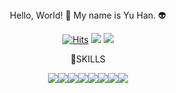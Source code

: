 <div align=center>
Hello, World! 👋 My name is Yu Han. 👽




<!--
**ggyrkk04/ggyrkk04** is a ✨ _special_ ✨ repository because its `README.md` (this file) appears on your GitHub profile.

Here are some ideas to get you started:

- 🔭 I’m currently working on ...
- 🌱 I’m currently learning ...
- 👯 I’m looking to collaborate on ...
- 🤔 I’m looking for help with ...
- 💬 Ask me about ...
- 📫 How to reach me: ...
- 😄 Pronouns: ...
- ⚡ Fun fact: ...
-->
[![Hits](https://hits.seeyoufarm.com/api/count/incr/badge.svg?url=https%3A%2F%2Fgithub.com%2Fggyrkk04%2Fhit-counter&count_bg=%23C6C6C6&title_bg=%23555555&icon=github.svg&icon_color=%23E7E7E7&title=hits&edge_flat=true)](https://hits.seeyoufarm.com)
<a href="https://blog.naver.com/happy_____end"><img src="https://img.shields.io/badge/My blog-A9BCF5?style=flat-square&logo=GitHub Sponsors&logoColor=white&link=https://blog.naver.com/happy_____end"/></a>
<a href="https://www.instagram.com/outclover/" target="_blank"><img src="https://img.shields.io/badge/Instagram-E4405F?style=flat-square&logo=Instagram&logoColor=white"/></a>




🤖SKILLS

<img src="https://img.shields.io/badge/python-3776AB?style=flat-square&logo=python&logoColor=ffffff"/></a><img src="https://img.shields.io/badge/C++-00599C?style=flat-square&logo=cplusplus&logoColor=ffffff"/></a></a><img src="https://img.shields.io/badge/HTML5-E34F26?style=flat-square&logo=html5&logoColor=ffffff"/></a><img src="https://img.shields.io/badge/JavaScript-F7DF1E?style=flat-square&logo=javascript&logoColor=ffffff"/><img src="https://img.shields.io/badge/Java-007396?style=flat-square&logo=openjdk&logoColor=ffffff"/></a></a><img src="https://img.shields.io/badge/Adobe Photoshop-31A8FF?style=flat-square&logo=Adobe Photoshop&logoColor=ffffff"/></a></a><img src="https://img.shields.io/badge/Adobe Illustrator-FF9A00?style=flat-square&logo=Adobe Illustrator&logoColor=ffffff"/></a><img src="https://img.shields.io/badge/Adobe Premiere Pro-9999FF?style=flat-square&logo=Adobe Premiere Pro&logoColor=ffffff"/></a>

</div>

